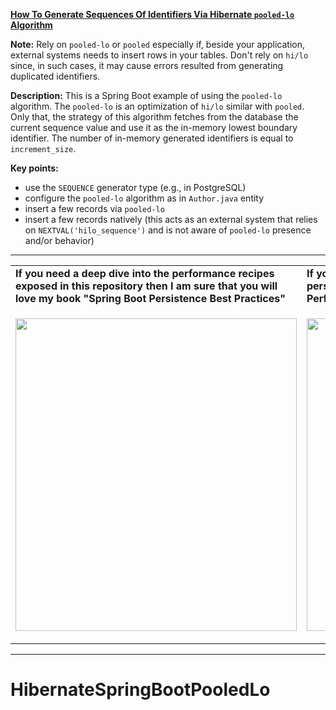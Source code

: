 **[How To Generate Sequences Of Identifiers Via Hibernate `pooled-lo` Algorithm](https://github.com/AnghelLeonard/Hibernate-SpringBoot/tree/master/HibernateSpringBootPooledLo)**

**Note:** Rely on `pooled-lo` or `pooled` especially if, beside your application, external systems needs to insert rows in your tables. Don't rely on `hi/lo` since, in such cases, it may cause errors resulted from generating duplicated identifiers.

**Description:** This is a Spring Boot example of using the `pooled-lo` algorithm. The `pooled-lo` is an optimization of `hi/lo` similar with `pooled`. Only that, the strategy of this algorithm fetches from the database the current sequence value and use it as the in-memory lowest boundary identifier. The number of in-memory generated identifiers is equal to `increment_size`.

**Key points:**
- use the `SEQUENCE` generator type (e.g., in PostgreSQL)
- configure the `pooled-lo` algorithm as in `Author.java` entity
- insert a few records via `pooled-lo`
- insert a few records natively (this acts as an external system that relies on `NEXTVAL('hilo_sequence')` and is not aware of `pooled-lo` presence and/or behavior)    

-----------------------------------------------------------------------------------------------------------------------    
<table>
     <tr><td><b>If you need a deep dive into the performance recipes exposed in this repository then I am sure that you will love my book "Spring Boot Persistence Best Practices"</b></td><td><b>If you need a hand of tips and illustrations of 100+ Java persistence performance issues then "Java Persistence Performance Illustrated Guide" is for you.</b></td></tr>
     <tr><td>
<a href="https://www.apress.com/us/book/9781484256251"><p align="left"><img src="https://github.com/AnghelLeonard/Hibernate-SpringBoot/blob/master/Spring%20Boot%20Persistence%20Best%20Practices.jpg" height="500" width="450"/></p></a>
</td><td>
<a href="https://leanpub.com/java-persistence-performance-illustrated-guide"><p align="right"><img src="https://github.com/AnghelLeonard/Hibernate-SpringBoot/blob/master/Java%20Persistence%20Performance%20Illustrated%20Guide.jpg" height="500" width="450"/></p></a>
</td></tr></table>

-----------------------------------------------------------------------------------------------------------------------    

# HibernateSpringBootPooledLo
